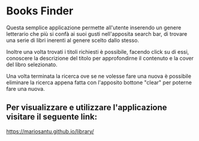 # Books Finder

Questa semplice applicazione permette all'utente inserendo un genere letterario che più si confà ai suoi gusti nell'apposita search bar, di trovare una serie di libri inerenti al genere scelto dallo stesso.

Inoltre una volta trovati i titoli richiesti è possibile, facendo click su di essi, conoscere la descrizione del titolo per approfondirne il contenuto e la cover del libro selezionato.

Una volta terminata la ricerca ove se ne volesse fare una nuova è possibile eliminare la ricerca appena fatta con l'apposito bottone "clear" per poterne fare una nuova.


## Per visualizzare e utilizzare l'applicazione visitare il seguente link:
https://mariosantu.github.io/library/